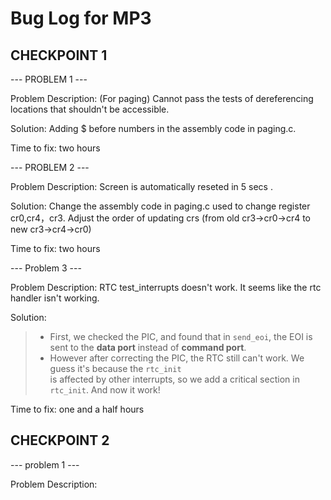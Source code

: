 # Bug Log for MP3

## CHECKPOINT 1

--- PROBLEM 1 ---

Problem Description: (For paging) Cannot pass the tests of dereferencing locations that shouldn't be accessible.

Solution: Adding $ before numbers in the assembly code in paging.c.

Time to fix: two hours

--- PROBLEM 2 ---

Problem Description: Screen is automatically reseted in 5 secs .

Solution: Change the assembly code in paging.c used to change register cr0,cr4，cr3. Adjust the order of updating crs (from old cr3->cr0->cr4 to new cr3->cr4->cr0)

Time to fix: two hours

--- Problem 3 ---

Problem Description: RTC test_interrupts doesn't work. It seems like the rtc handler isn't working.

Solution: 
>   - First, we checked the PIC, and found that in ``send_eoi``, the EOI is sent to the **data port** instead of **command port**.
>   - However after correcting the PIC, the RTC still can't work. We guess it's because the ``rtc_init``   
is affected by other interrupts, so we add a critical section in ``rtc_init``. And now it work!

Time to fix: one and a half hours

## CHECKPOINT 2

--- problem 1 ---

Problem Description:
